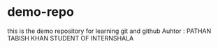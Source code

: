# demo-repo
this is the demo repository for learning git and github
Auhtor : PATHAN TABISH KHAN
STUDENT OF INTERNSHALA